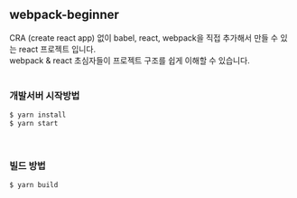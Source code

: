 ## webpack-beginner

CRA (create react app) 없이 babel, react, webpack을 직접 추가해서 만들 수 있는 react 프로젝트 입니다.  
webpack & react 초심자들이 프로젝트 구조를 쉽게 이해할 수 있습니다.
<br>
<br>

### 개발서버 시작방법
```bash
$ yarn install
$ yarn start
```
<br>


### 빌드 방법
```bash
$ yarn build
```
